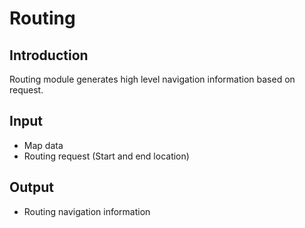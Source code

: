 # Routing

## Introduction
  Routing module generates high level navigation information based on request.

## Input
  * Map data
  * Routing request (Start and end location)

## Output
  * Routing navigation information
